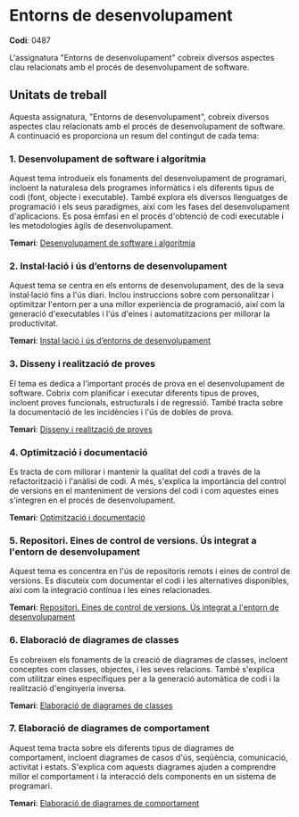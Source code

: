 # Entorns de desenvolupament

**Codi**: 0487

L'assignatura "Entorns de desenvolupament" cobreix diversos aspectes clau relacionats amb el procés de desenvolupament de software.

## Unitats de treball

Aquesta assignatura, "Entorns de desenvolupament", cobreix diversos aspectes clau relacionats amb el procés de desenvolupament de software. A continuació es proporciona un resum del contingut de cada tema:


### 1. Desenvolupament de software i algorítmia

Aquest tema introdueix els fonaments del desenvolupament de programari, incloent la naturalesa dels programes informàtics i els diferents tipus de codi (font, objecte i executable). També explora els diversos llenguatges de programació i els seus paradigmes, així com les fases del desenvolupament d'aplicacions. Es posa èmfasi en el procés d'obtenció de codi executable i les metodologies àgils de desenvolupament.

**Temari**: [Desenvolupament de software i algorítmia](1%20Desenvolupament%20de%20software.md)

### 2. Instal·lació i ús d’entorns de desenvolupament

Aquest tema se centra en els entorns de desenvolupament, des de la seva instal·lació fins a l'ús diari. Inclou instruccions sobre com personalitzar i optimitzar l'entorn per a una millor experiència de programació, així com la generació d'executables i l'ús d'eines i automatitzacions per millorar la productivitat.

**Temari**: [Instal·lació i ús d’entorns de desenvolupament](2%20Instal%C2%B7laci%C3%B3%20i%20%C3%BAs%20d%E2%80%99entorns%20de%20desenvolupament.md)

### 3. Disseny i realització de proves

El tema es dedica a l'important procés de prova en el desenvolupament de software. Cobrix com planificar i executar diferents tipus de proves, incloent proves funcionals, estructurals i de regressió. També tracta sobre la documentació de les incidències i l'ús de dobles de prova.

**Temari**: [Disseny i realització de proves](3%20Disseny%20i%20realitzaci%C3%B3%20de%20proves.md)

### 4. Optimització i documentació

Es tracta de com millorar i mantenir la qualitat del codi a través de la refactorització i l'anàlisi de codi. A més, s'explica la importància del control de versions en el manteniment de versions del codi i com aquestes eines s'integren en el procés de desenvolupament.

**Temari**: [Optimització i documentació](4%20Optimitzaci%C3%B3%20i%20documentaci%C3%B3.md)

### 5. Repositori. Eines de control de versions. Ús integrat a l'entorn de desenvolupament

Aquest tema es concentra en l'ús de repositoris remots i eines de control de versions. Es discuteix com documentar el codi i les alternatives disponibles, així com la integració contínua i les eines relacionades.

**Temari**: [Repositori. Eines de control de versions. Ús integrat a l'entorn de desenvolupament](5%20Repositori.%20Eines%20de%20control%20de%20versions.%20%C3%9As%20integrat%20a%20l%27entorn%20de%20desenvolupament.md)

### 6. Elaboració de diagrames de classes

Es cobreixen els fonaments de la creació de diagrames de classes, incloent conceptes com classes, objectes, i les seves relacions. També s'explica com utilitzar eines específiques per a la generació automàtica de codi i la realització d'enginyeria inversa.

**Temari**: [Elaboració de diagrames de classes](6%20Elaboraci%C3%B3%20de%20diagrames%20de%20classes.md)

### 7. Elaboració de diagrames de comportament

Aquest tema tracta sobre els diferents tipus de diagrames de comportament, incloent diagrames de casos d'ús, seqüència, comunicació, activitat i estats. S'explica com aquests diagrames ajuden a comprendre millor el comportament i la interacció dels components en un sistema de programari.

**Temari**: [Elaboració de diagrames de comportament](7%20Elaboraci%C3%B3%20de%20diagrames%20de%20comportament.md)

